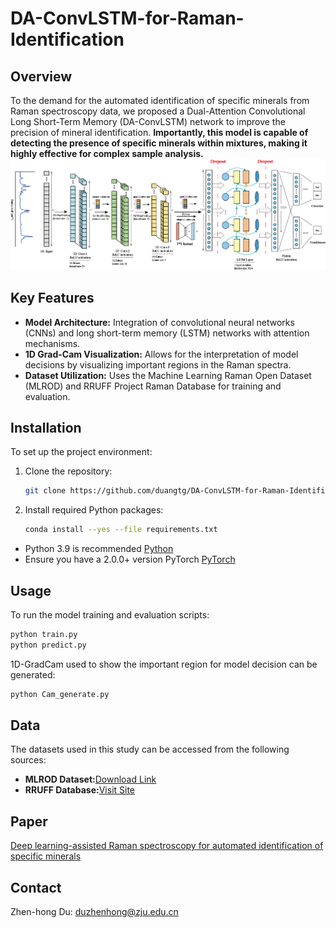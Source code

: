 # DA-ConvLSTM-for-Raman-Identification
## Overview
To the demand for the automated identification of specific minerals from Raman spectroscopy data,
we proposed a Dual-Attention Convolutional Long Short-Term Memory (DA-ConvLSTM) network to improve the precision of mineral identification. 
**Importantly, this model is capable of detecting the presence of specific minerals within mixtures, making it highly effective for complex sample analysis.**
![DA-ConvLSTM Model Architecture](DA-ConvLSTM.png)

## Key Features
- **Model Architecture:** Integration of convolutional neural networks (CNNs) and long short-term memory (LSTM) networks with attention mechanisms.
- **1D Grad-Cam Visualization:** Allows for the interpretation of model decisions by visualizing important regions in the Raman spectra.
- **Dataset Utilization:** Uses the Machine Learning Raman Open Dataset (MLROD) and RRUFF Project Raman Database for training and evaluation.

## Installation
To set up the project environment:
1. Clone the repository:
   ```bash
   git clone https://github.com/duangtg/DA-ConvLSTM-for-Raman-Identification.git
   ```
2. Install required Python packages:
   ```bash
   conda install --yes --file requirements.txt
   ```

- Python 3.9 is recommended [Python](https://www.python.org)
- Ensure you have a 2.0.0+ version PyTorch [PyTorch](https://pytorch.org)

## Usage
To run the model training and evaluation scripts:
   ```bash
   python train.py
   python predict.py
   ```

1D-GradCam used to show the important region for model decision can be generated:
   ```bash
   python Cam_generate.py
   ```

## Data
The datasets used in this study can be accessed from the following sources:
- **MLROD Dataset:**[Download Link](https://odr.io/MLROD)
- **RRUFF Database:**[Visit Site](https://rruff.info/)

## Paper
[Deep learning-assisted Raman spectroscopy for automated identification of specific minerals](https://www.sciencedirect.com/science/article/pii/S1386142525001490)

## Contact
Zhen-hong Du: [duzhenhong@zju.edu.cn](mailto:duzhenhong@zju.edu.cn)
